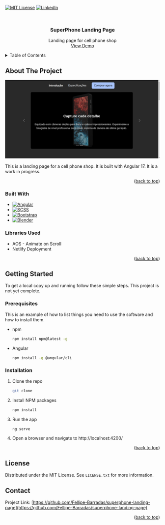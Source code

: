 <a name="readme-top"></a>

[![MIT License][license-shield]][license-url]
[![LinkedIn][linkedin-shield]][linkedin-url]

<!-- PROJECT LOGO -->
<br />
<div align="center">

<h3 align="center">SuperPhone Landing Page</h3>

  <p align="center">
    Landing page for cell phone shop
    <br />
    <a href="https://monumental-kheer-76a0a4.netlify.app/">View Demo</a>
  </p>
</div>



<!-- TABLE OF CONTENTS -->
<details>
  <summary>Table of Contents</summary>
  <ol>
    <li>
      <a href="#about-the-project">About The Project</a>
      <ul>
        <li><a href="#built-with">Built With</a></li>
      </ul>
    </li>
    <li>
      <a href="#getting-started">Getting Started</a>
      <ul>
        <li><a href="#prerequisites">Prerequisites</a></li>
        <li><a href="#installation">Installation</a></li>
      </ul>
    </li>
    <li><a href="#license">License</a></li>
    <li><a href="#contact">Contact</a></li>
  </ol>
</details>



<!-- ABOUT THE PROJECT -->
## About The Project

<img src="./images/site.png">

This is a landing page for a cell phone shop. It is built with Angular 17. It is a work in progress.

<p align="right">(<a href="#readme-top">back to top</a>)</p>



### Built With

* [![Angular][Angular.io]][Angular-url]
* [![SCSS][SCSS]][SCSS-url]
* [![Bootstrap][Bootstrap]][Bootstrap-url]
* [![Blender][Blender]][Blender-url]

### Libraries Used
* AOS - Animate on Scroll
* Netlify Deployment

<p align="right">(<a href="#readme-top">back to top</a>)</p>



<!-- GETTING STARTED -->
## Getting Started

To get a local copy up and running follow these simple steps. This project is not yet complete.

### Prerequisites

This is an example of how to list things you need to use the software and how to install them.
* npm
  ```sh
  npm install npm@latest -g
  ```
* Angular
  ```sh
  npm install -g @angular/cli
  ```

### Installation

1. Clone the repo
   ```sh
   git clone
    ```
2. Install NPM packages
    ```sh
    npm install
    ```
3. Run the app
    ```sh
    ng serve
    ```
4. Open a browser and navigate to http://localhost:4200/


<p align="right">(<a href="#readme-top">back to top</a>)</p>

<!-- LICENSE -->
## License

Distributed under the MIT License. See `LICENSE.txt` for more information.



<!-- CONTACT -->
## Contact

Project Link: [https://github.com/Fellipe-Barradas/superphone-landing-page](https://github.com/Fellipe-Barradas/superphone-landing-page)

<p align="right">(<a href="#readme-top">back to top</a>)</p>


<!-- MARKDOWN LINKS & IMAGES -->
<!-- https://www.markdownguide.org/basic-syntax/#reference-style-links -->
[license-shield]: https://img.shields.io/badge/license-MIT-green.svg?style=for-the-badge
[license-url]: https://github.com/github_username/repo_name/blob/master/LICENSE.txt
[linkedin-shield]: https://img.shields.io/badge/-LinkedIn-black.svg?style=for-the-badge&logo=linkedin&colorB=555
[linkedin-url]: http://www.linkedin.com/in/luis-fellipe-100759204
[product-screenshot]: images/screenshot.png
[Angular.io]: https://img.shields.io/badge/Angular-DD0031?style=for-the-badge&logo=angular&logoColor=white
[Angular-url]: https://angular.io/
[SCSS]: https://img.shields.io/badge/Sass-CC6699?style=for-the-badge&logo=sass&logoColor=white
[SCSS-url]: https://sass-lang.com/
[Blender]: https://img.shields.io/badge/Blender-F5792A?style=for-the-badge&logo=blender&logoColor=white
[Blender-url]: https://www.blender.org/
[Bootstrap]: https://img.shields.io/badge/Bootstrap-563D7C?style=for-the-badge&logo=bootstrap&logoColor=white
[Bootstrap-url]: https://getbootstrap.com/

